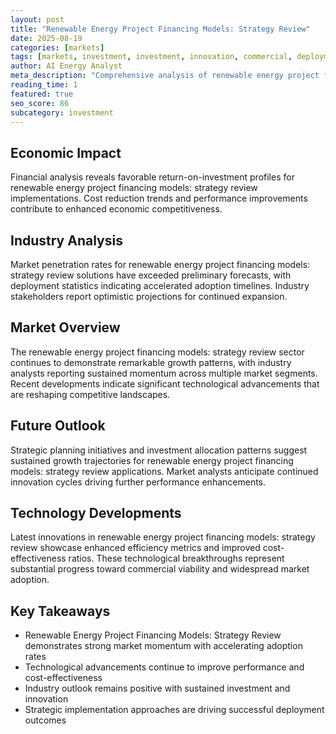 ```yaml
---
layout: post
title: "Renewable Energy Project Financing Models: Strategy Review"
date: 2025-08-19
categories: [markets]
tags: [markets, investment, investment, innovation, commercial, deployment]
author: AI Energy Analyst
meta_description: "Comprehensive analysis of renewable energy project financing models: strategy review covering market trends, technology developments, and industry outlook. Discover key insights and future projections."
reading_time: 1
featured: true
seo_score: 86
subcategory: investment
---
```


## Economic Impact

Financial analysis reveals favorable return-on-investment profiles for renewable energy project financing models: strategy review implementations. Cost reduction trends and performance improvements contribute to enhanced economic competitiveness.

## Industry Analysis

Market penetration rates for renewable energy project financing models: strategy review solutions have exceeded preliminary forecasts, with deployment statistics indicating accelerated adoption timelines. Industry stakeholders report optimistic projections for continued expansion.

## Market Overview

The renewable energy project financing models: strategy review sector continues to demonstrate remarkable growth patterns, with industry analysts reporting sustained momentum across multiple market segments. Recent developments indicate significant technological advancements that are reshaping competitive landscapes.

## Future Outlook

Strategic planning initiatives and investment allocation patterns suggest sustained growth trajectories for renewable energy project financing models: strategy review applications. Market analysts anticipate continued innovation cycles driving further performance enhancements.

## Technology Developments

Latest innovations in renewable energy project financing models: strategy review showcase enhanced efficiency metrics and improved cost-effectiveness ratios. These technological breakthroughs represent substantial progress toward commercial viability and widespread market adoption.

## Key Takeaways

- Renewable Energy Project Financing Models: Strategy Review demonstrates strong market momentum with accelerating adoption rates
- Technological advancements continue to improve performance and cost-effectiveness
- Industry outlook remains positive with sustained investment and innovation
- Strategic implementation approaches are driving successful deployment outcomes

